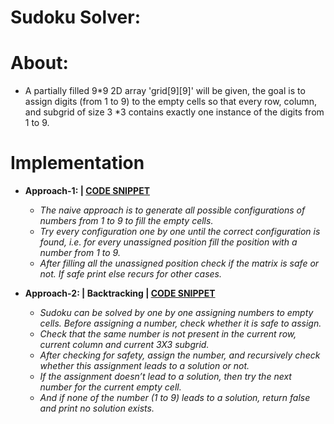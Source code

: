 # Sudoku Solver:
# About:
* A partially filled 9*9 2D array 'grid[9][9]' will be given, the goal is to assign digits (from 1 to 9) to the empty cells so that every row, column, and subgrid of size 3 *3 contains exactly one instance of the digits from 1 to 9.<br>
# Implementation
* <b>Approach-1: | [CODE SNIPPET](https://github.com/Kranthi-Guribilli/Sudoku-Solver-C/blob/main/Sudoku1.c)</b>
  <i>
  * The naive approach is to generate all possible configurations of numbers from 1 to 9 to fill the empty cells.
  * Try every configuration one by one until the correct configuration is found, i.e. for every unassigned position fill the position with a number from 1 to 9.
  * After filling all the unassigned position check if the matrix is safe or not. If safe print else recurs for other cases.</i>
  
* <b>Approach-2: | Backtracking | [CODE SNIPPET]()</b>
  <i>
  * Sudoku can be solved by one by one assigning numbers to empty cells. Before assigning a number, check whether it is safe to assign.
  * Check that the same number is not present in the current row, current column and current 3X3 subgrid.
  * After checking for safety, assign the number, and recursively check whether this assignment leads to a solution or not.
  * If the assignment doesn’t lead to a solution, then try the next number for the current empty cell.
  * And if none of the number (1 to 9) leads to a solution, return false and print no solution exists.</i>
